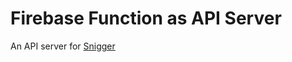 # Firebase Function as API Server

An API server for [Snigger](https://apps.apple.com/tw/app/snigger/id6451387892)
